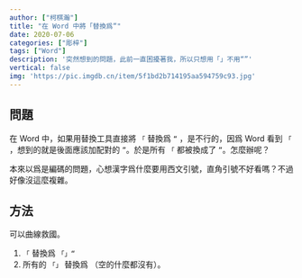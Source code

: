 ```yaml
---
author: ["柯棋瀚"]
title: "在 Word 中將「替換爲“"
date: 2020-07-06
categories: ["彫梓"]
tags: ["Word"]
description: '突然想到的問題，此前一直困擾著我，所以只想用「」不用“”'
vertical: false
img: 'https://pic.imgdb.cn/item/5f1bd2b714195aa594759c93.jpg'
---
```


## 問題

在 Word 中，如果用替換工具直接將 `「` 替換爲 `“` ，是不行的，因爲 Word 看到 `「` ，想到的就是後面應該加配對的 `”`。於是所有 `「` 都被換成了 `”`。怎麼辦呢？

本來以爲是編碼的問題，心想漢字爲什麼要用西文引號，直角引號不好看嗎？不過好像沒這麼複雜。

## 方法

可以曲線救國。

1. `「` 替換爲 `「」“`
2. 所有的 `「」` 替換爲 （空的什麼都沒有）。